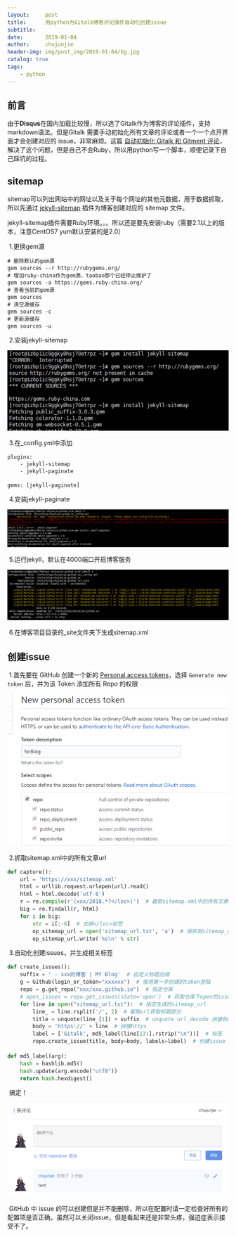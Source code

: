 ```yaml
---
layout:     post
title:      用python为Gitalk博客评论插件自动化创建issue
subtitle:   
date:       2019-01-04
author:     chujunjie
header-img: img/post_img/2019-01-04/bg.jpg
catalog: true
tags:
    - python
---
```




## 前言

​	由于**Disqus**在国内加载比较慢，所以选了Gitalk作为博客的评论插件，支持markdown语法。但是Gitalk 需要手动初始化所有文章的评论或者一个一个点开界面才会创建对应的 issue，非常麻烦。这篇 [自动初始化 Gitalk 和 Gitment 评论](https://draveness.me/git-comments-initialize)，解决了这个问题，但是自己不会Ruby，所以用python写一个脚本，顺便记录下自己踩坑的过程。

## sitemap

​	sitemap可以列出网站中的网址以及关于每个网址的其他元数据，用于数据抓取，所以先通过 [jekyll-sitemap](https://github.com/jekyll/jekyll-sitemap) 插件为博客创建对应的 sitemap 文件。

​	 jekyll-sitemap插件需要Ruby环境。。。所以还是要先安装ruby（需要2.1以上的版本，注意CentOS7 yum默认安装的是2.0）

​	1.更换gem源

````
# 删除默认的gem源 
gem sources --r http://rubygems.org/
# 增加ruby-china作为gem源，taobao那个已经停止维护了 
gem sources -a https://gems.ruby-china.org/
# 查看当前的gem源
gem sources
# 清空源缓存
gem sources -c
# 更新源缓存
gem sources -u
````

​	2.安装jekyll-sitemap

![1](https://raw.githubusercontent.com/chujunjie/chujunjie.github.io/master/img/post_img/2019-01-04/1.png)

​	3.在_config.yml中添加

```
plugins:
	- jekyll-sitemap
	- jekyll-paginate
    
gems: [jekyll-paginate]
```

​	4.安装jekyll-paginate

![2](https://raw.githubusercontent.com/chujunjie/chujunjie.github.io/master/img/post_img/2019-01-04/2.png)

​	5.运行jekyll，默认在4000端口开启博客服务

![3](https://raw.githubusercontent.com/chujunjie/chujunjie.github.io/master/img/post_img/2019-01-04/3.png)

​	6.在博客项目目录的_site文件夹下生成sitemap.xml

## 创建issue

​	1.首先要在 GitHub 创建一个新的 [Personal access tokens](https://github.com/settings/tokens)，选择 `Generate new token` 后，并为该 Token 添加所有 Repo 的权限

![4](https://raw.githubusercontent.com/chujunjie/chujunjie.github.io/master/img/post_img/2019-01-04/4.png)

​	2.抓取sitemap.xml中的所有文章url

```python
def capture():
    url = 'https://xxx/sitemap.xml'
    html = urllib.request.urlopen(url).read()
    html = html.decode('utf-8')
    r = re.compile(r'(xxx/2018.*?</loc>)')  # 截取sitemap.xml中的所有文章url
    big = re.findall(r, html)
    for i in big:
        str = i[:-6]  # 去掉</loc>标签
        op_sitemap_url = open('sitemap_url.txt', 'a')  # 保存到sitemap_url.txt
        op_sitemap_url.write('%s\n' % str)
```

​	3.自动化创建issues，并生成相关标签

```python
def create_issues():
    suffix = ' - xxx的博客 | MY Blog'  # 自定义标题后缀
    g = Github(login_or_token="xxxxxx")  # 使用第一步创建的token登陆
    repo = g.get_repo("xxx/xxx.github.io")  # 指定仓库
    # open_issues = repo.get_issues(state='open')  # 获取仓库下open的issues
    for line in open("sitemap_url.txt"):  # 指定生成的sitemap_url
        line_ = line.rsplit('/', 2)  # 截取url获取标题部分
        title = unquote(line_[1]) + suffix  # unquote url_decode 拼接标题
        body = 'https://' + line  # 拼接https
        label = ['Gitalk', md5_label(line[13:].rstrip("\n"))]  # 标签
        repo.create_issue(title, body=body, labels=label)  # 创建issue
        
def md5_label(arg):
    hash = hashlib.md5()
    hash.update(arg.encode("utf8"))
    return hash.hexdigest()
```

​	搞定！

![5](https://raw.githubusercontent.com/chujunjie/chujunjie.github.io/master/img/post_img/2019-01-04/5.png)

​	GitHub 中 issue 的可以创建但是并不能删除，所以在配置时请一定检查好所有的配置项是否正确，虽然可以关闭issue，但是看起来还是非常头疼，强迫症表示接受不了。